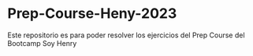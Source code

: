 # Prep-Course-Heny-2023
Este repositorio es para poder resolver los ejercicios del Prep Course del Bootcamp Soy Henry
